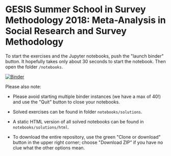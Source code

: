 # GESIS Summer School in Survey Methodology 2018: Meta-Analysis in Social Research and Survey Methodology

To start the exercises and the Jupyter notebooks, push the "launch binder" button. It hopefully takes only about 30 seconds to start the notebook. Then open the folder `/notebooks`.

[![Binder](https://notebooks.gesis.org/binder/badge.svg)](https://notebooks.gesis.org/binder/v2/gh/berndweiss/gesis-meta-analysis-2018/master)

Please also note:

- Please avoid starting multiple binder instances (we have a max of 40!) and use the "Quit" button to close your notebooks.  

- Solved exercises can be found in folder `notebooks/solutions`.

- A static HTML version of all solved notebooks can be found in `notebooks/solutions/html`.

- To download the entire repository, use the green "Clone or download" button in the upper right corner; choose "Download ZIP" if you have no clue what the other options mean.



